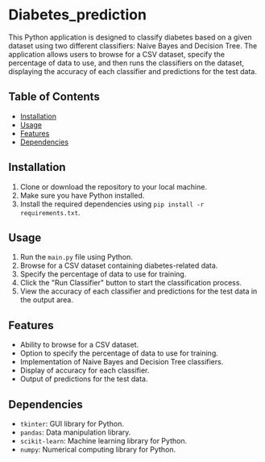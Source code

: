 # Diabetes_prediction

This Python application is designed to classify diabetes based on a given dataset using two different classifiers: Naive Bayes and Decision Tree. The application allows users to browse for a CSV dataset, specify the percentage of data to use, and then runs the classifiers on the dataset, displaying the accuracy of each classifier and predictions for the test data.

## Table of Contents
- [Installation](#installation)
- [Usage](#usage)
- [Features](#features)
- [Dependencies](#dependencies)

## Installation
1. Clone or download the repository to your local machine.
2. Make sure you have Python installed.
3. Install the required dependencies using `pip install -r requirements.txt`.

## Usage
1. Run the `main.py` file using Python.
2. Browse for a CSV dataset containing diabetes-related data.
3. Specify the percentage of data to use for training.
4. Click the "Run Classifier" button to start the classification process.
5. View the accuracy of each classifier and predictions for the test data in the output area.

## Features
- Ability to browse for a CSV dataset.
- Option to specify the percentage of data to use for training.
- Implementation of Naive Bayes and Decision Tree classifiers.
- Display of accuracy for each classifier.
- Output of predictions for the test data.

## Dependencies
- `tkinter`: GUI library for Python.
- `pandas`: Data manipulation library.
- `scikit-learn`: Machine learning library for Python.
- `numpy`: Numerical computing library for Python.

